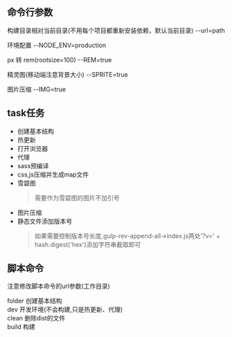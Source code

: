 ## 命令行参数
构建目录相对当前目录(不用每个项目都重新安装依赖，默认当前目录)
--url=path

环境配置
--NODE_ENV=production

px 转 rem(rootsize=100)
--REM=true

精灵图(移动端注意背景大小)
--SPRITE=true

图片压缩
--IMG=true

## task任务
* 创建基本结构
* 热更新
* 打开浏览器
* 代理
* sass预编译
* css,js压缩并生成map文件
* 雪碧图
  >需要作为雪碧图的图片不加引号
* 图片压缩
* 静态文件添加版本号
  > 如果需要控制版本号长度,gulp-rev-append-all->index.js两处'?v=' + hash.digest('hex')添加字符串截取即可

## 脚本命令

注意修改脚本命令的url参数(工作目录)  

folder 创建基本结构  
dev 开发环境(不会构建,只是热更新、代理)  
clean 删除dist的文件  
build 构建 
